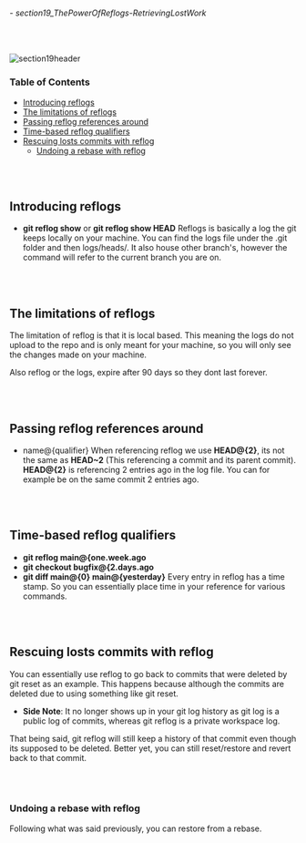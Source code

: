 ###### - section19_ThePowerOfReflogs-RetrievingLostWork

<br>

<!--
Section Header
-->

![section19header](../src/doc/section19Header.png 'Section 19 Header')

<!--
Table of Contents
-->

### Table of Contents
+ [Introducing reflogs](#)
+ [The limitations of reflogs](#)
+ [Passing reflog references around](#)
+ [Time-based reflog qualifiers](#)
+ [Rescuing losts commits with reflog](#)
    - [Undoing a rebase with reflog](#)

<br>
<br>

<!--
Start of Document
-->

## Introducing reflogs

* **git reflog show** or **git reflog show HEAD**
Reflogs is basically a log the git keeps locally on your machine. You can find the logs file under the .git folder and then logs/heads/. It also house other branch's, however the command will refer to the current branch you are on. 

<br>
<br>

## The limitations of reflogs

The limitation of reflog is that it is local based. This meaning the logs do not upload to the repo and is only meant for your machine, so you will only see the changes made on your machine.

Also reflog or the logs, expire after 90 days so they dont last forever.

<br>
<br>

## Passing reflog references around

* name@{qualifier}
When referencing reflog we use **HEAD@{2}**, its not the same as **HEAD~2** (This referencing a commit and its parent commit). **HEAD@{2}** is referencing 2 entries ago in the log file. You can for example be on the same commit 2 entries ago.

<br>
<br>

## Time-based reflog qualifiers

* **git reflog main@{one.week.ago**
* **git checkout bugfix@{2.days.ago**
* **git diff main@{0} main@{yesterday}**
Every entry in reflog has a time stamp. So you can essentially place time in your reference for various commands.

<br>
<br>

## Rescuing losts commits with reflog

You can essentially use reflog to go back to commits that were deleted by git reset as an example. This happens because although the commits are deleted due to using something like git reset. 
* **Side Note**: It no longer shows up in your git log history as git log is a public log of commits, whereas git reflog is a private workspace log.

That being said, git reflog will still keep a history of that commit even though its supposed to be deleted. Better yet, you can still reset/restore and revert back to that commit.

<br>
<br>

### Undoing a rebase with reflog

Following what was said previously, you can restore from a rebase.

<!--
End of Document
-->